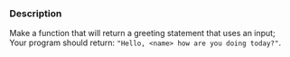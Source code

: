 ### Description

Make a function that will return a greeting statement that uses an input;  
Your program should return: `"Hello, <name> how are you doing today?"`.

